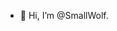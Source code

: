 - 👋 Hi, I’m @SmallWolf.

<!---
EtoPlayer/EtoPlayer is a ✨ special ✨ repository because its `README.md` (this file) appears on your GitHub profile.
You can click the Preview link to take a look at your changes.
--->

